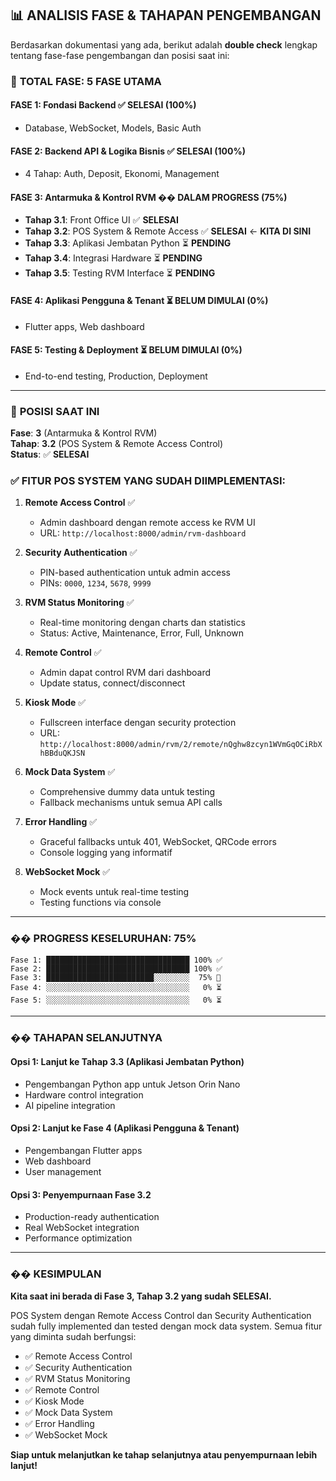 ## 📊 **ANALISIS FASE & TAHAPAN PENGEMBANGAN**

Berdasarkan dokumentasi yang ada, berikut adalah **double check** lengkap tentang fase-fase pengembangan dan posisi saat ini:

### 🎯 **TOTAL FASE: 5 FASE UTAMA**

#### **FASE 1: Fondasi Backend** ✅ **SELESAI (100%)**
- Database, WebSocket, Models, Basic Auth

#### **FASE 2: Backend API & Logika Bisnis** ✅ **SELESAI (100%)**
- 4 Tahap: Auth, Deposit, Ekonomi, Management

#### **FASE 3: Antarmuka & Kontrol RVM** �� **DALAM PROGRESS (75%)**
- **Tahap 3.1**: Front Office UI ✅ **SELESAI**
- **Tahap 3.2**: POS System & Remote Access ✅ **SELESAI** ← **KITA DI SINI**
- **Tahap 3.3**: Aplikasi Jembatan Python ⏳ **PENDING**
- **Tahap 3.4**: Integrasi Hardware ⏳ **PENDING**
- **Tahap 3.5**: Testing RVM Interface ⏳ **PENDING**

#### **FASE 4: Aplikasi Pengguna & Tenant** ⏳ **BELUM DIMULAI (0%)**
- Flutter apps, Web dashboard

#### **FASE 5: Testing & Deployment** ⏳ **BELUM DIMULAI (0%)**
- End-to-end testing, Production, Deployment

---

### 🎯 **POSISI SAAT INI**

**Fase**: **3** (Antarmuka & Kontrol RVM)  
**Tahap**: **3.2** (POS System & Remote Access Control)  
**Status**: ✅ **SELESAI**

### ✅ **FITUR POS SYSTEM YANG SUDAH DIIMPLEMENTASI:**

1. **Remote Access Control** ✅
   - Admin dashboard dengan remote access ke RVM UI
   - URL: `http://localhost:8000/admin/rvm-dashboard`

2. **Security Authentication** ✅
   - PIN-based authentication untuk admin access
   - PINs: `0000`, `1234`, `5678`, `9999`

3. **RVM Status Monitoring** ✅
   - Real-time monitoring dengan charts dan statistics
   - Status: Active, Maintenance, Error, Full, Unknown

4. **Remote Control** ✅
   - Admin dapat control RVM dari dashboard
   - Update status, connect/disconnect

5. **Kiosk Mode** ✅
   - Fullscreen interface dengan security protection
   - URL: `http://localhost:8000/admin/rvm/2/remote/nQghw8zcyn1WVmGqOCiRbXhBBduQKJSN`

6. **Mock Data System** ✅
   - Comprehensive dummy data untuk testing
   - Fallback mechanisms untuk semua API calls

7. **Error Handling** ✅
   - Graceful fallbacks untuk 401, WebSocket, QRCode errors
   - Console logging yang informatif

8. **WebSocket Mock** ✅
   - Mock events untuk real-time testing
   - Testing functions via console

---

### �� **PROGRESS KESELURUHAN: 75%**

```
Fase 1: ████████████████████████████████ 100% ✅
Fase 2: ████████████████████████████████ 100% ✅
Fase 3: ████████████████████████░░░░░░░░  75% 🔄
Fase 4: ░░░░░░░░░░░░░░░░░░░░░░░░░░░░░░░░   0% ⏳
Fase 5: ░░░░░░░░░░░░░░░░░░░░░░░░░░░░░░░░   0% ⏳
```

---

### �� **TAHAPAN SELANJUTNYA**

#### **Opsi 1: Lanjut ke Tahap 3.3 (Aplikasi Jembatan Python)**
- Pengembangan Python app untuk Jetson Orin Nano
- Hardware control integration
- AI pipeline integration

#### **Opsi 2: Lanjut ke Fase 4 (Aplikasi Pengguna & Tenant)**
- Pengembangan Flutter apps
- Web dashboard
- User management

#### **Opsi 3: Penyempurnaan Fase 3.2**
- Production-ready authentication
- Real WebSocket integration
- Performance optimization

---

### �� **KESIMPULAN**

**Kita saat ini berada di Fase 3, Tahap 3.2 yang sudah SELESAI.** 

POS System dengan Remote Access Control dan Security Authentication sudah fully implemented dan tested dengan mock data system. Semua fitur yang diminta sudah berfungsi:

- ✅ Remote Access Control
- ✅ Security Authentication  
- ✅ RVM Status Monitoring
- ✅ Remote Control
- ✅ Kiosk Mode
- ✅ Mock Data System
- ✅ Error Handling
- ✅ WebSocket Mock

**Siap untuk melanjutkan ke tahap selanjutnya atau penyempurnaan lebih lanjut!**
